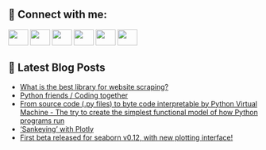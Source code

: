 ## 🔎 Connect with me:
[<img height="32" width="40" src="https://cdn.jsdelivr.net/npm/simple-icons@v5/icons/telegram.svg" />](https://t.me/bullbesh)
[<img height="32" width="40" src="https://cdn.jsdelivr.net/npm/simple-icons@v5/icons/vk.svg" />](https://vk.com/bullbesh)
[<img height="32" width="40" src="https://cdn.jsdelivr.net/npm/simple-icons@v5/icons/twitter.svg" />](https://twitter.com/bullbesh1)
[<img height="32" width="40" src="https://cdn.jsdelivr.net/npm/simple-icons@v5/icons/instagram.svg" />](https://www.instagram.com/bullbesh)
[<img height="32" width="40" src="https://cdn.jsdelivr.net/npm/simple-icons@v5/icons/reddit.svg" />](https://www.reddit.com/user/bullbesh)
[<img height="32" width="40" src="https://cdn.jsdelivr.net/npm/simple-icons@v5/icons/youtube.svg" />](https://www.youtube.com/channel/UCtfjRs6uzgq5mfm8S06WTcg)

## 📕 Latest Blog Posts
<!-- BLOG-POST-LIST:START -->
- [What is the best library for website scraping?](https://www.reddit.com/r/Python/comments/vncw6d/what_is_the_best_library_for_website_scraping/)
- [Python friends / Coding together](https://www.reddit.com/r/Python/comments/vnc02k/python_friends_coding_together/)
- [From source code &lpar;.py files&rpar; to byte code interpretable by Python Virtual Machine - The try to create the simplest functional model of how Python programs run](https://www.reddit.com/r/Python/comments/vnbgde/from_source_code_py_files_to_byte_code/)
- [‘Sankeying’ with Plotly](https://www.reddit.com/r/Python/comments/vnay88/sankeying_with_plotly/)
- [First beta released for seaborn v0.12, with new plotting interface!](https://www.reddit.com/r/Python/comments/vnapvq/first_beta_released_for_seaborn_v012_with_new/)
<!-- BLOG-POST-LIST:END -->
